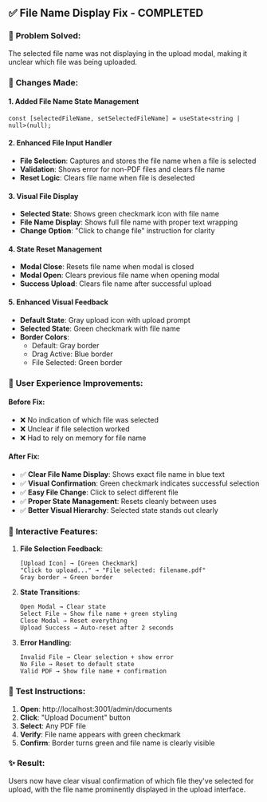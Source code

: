 ## ✅ File Name Display Fix - COMPLETED

### 🎯 **Problem Solved:**
The selected file name was not displaying in the upload modal, making it unclear which file was being uploaded.

### 🔧 **Changes Made:**

#### **1. Added File Name State Management**
```tsx
const [selectedFileName, setSelectedFileName] = useState<string | null>(null);
```

#### **2. Enhanced File Input Handler**
- **File Selection**: Captures and stores the file name when a file is selected
- **Validation**: Shows error for non-PDF files and clears file name
- **Reset Logic**: Clears file name when file is deselected

#### **3. Visual File Display**
- **Selected State**: Shows green checkmark icon with file name
- **File Name Display**: Shows full file name with proper text wrapping
- **Change Option**: "Click to change file" instruction for clarity

#### **4. State Reset Management**
- **Modal Close**: Resets file name when modal is closed
- **Modal Open**: Clears previous file name when opening modal
- **Success Upload**: Clears file name after successful upload

#### **5. Enhanced Visual Feedback**
- **Default State**: Gray upload icon with upload prompt
- **Selected State**: Green checkmark with file name
- **Border Colors**: 
  - Default: Gray border
  - Drag Active: Blue border
  - File Selected: Green border

### 🎨 **User Experience Improvements:**

#### **Before Fix:**
- ❌ No indication of which file was selected
- ❌ Unclear if file selection worked
- ❌ Had to rely on memory for file name

#### **After Fix:**
- ✅ **Clear File Name Display**: Shows exact file name in blue text
- ✅ **Visual Confirmation**: Green checkmark indicates successful selection
- ✅ **Easy File Change**: Click to select different file
- ✅ **Proper State Management**: Resets cleanly between uses
- ✅ **Better Visual Hierarchy**: Selected state stands out clearly

### 📱 **Interactive Features:**

1. **File Selection Feedback**:
   ```
   [Upload Icon] → [Green Checkmark]
   "Click to upload..." → "File selected: filename.pdf"
   Gray border → Green border
   ```

2. **State Transitions**:
   ```
   Open Modal → Clear state
   Select File → Show file name + green styling
   Close Modal → Reset everything
   Upload Success → Auto-reset after 2 seconds
   ```

3. **Error Handling**:
   ```
   Invalid File → Clear selection + show error
   No File → Reset to default state
   Valid PDF → Show file name + confirmation
   ```

### 🔗 **Test Instructions:**

1. **Open**: http://localhost:3001/admin/documents
2. **Click**: "Upload Document" button
3. **Select**: Any PDF file
4. **Verify**: File name appears with green checkmark
5. **Confirm**: Border turns green and file name is clearly visible

### ✨ **Result:**
Users now have clear visual confirmation of which file they've selected for upload, with the file name prominently displayed in the upload interface.